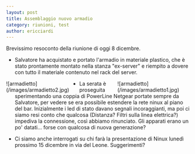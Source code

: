 ```yaml
---
layout: post
title: Assemblaggio nuovo armadio
category: riunioni, test
author: ericciardi
---
```


Brevissimo resoconto della riunione di oggi 8 dicembre.

* Salvatore ha acquistato e portato l'armadio in materiale plastico, che è stato prontamente montato nella stanza "ex-server" e riempito a dovere con tutto il materiale contenuto nel rack del server.

<div style="float: right;width:200px" markdown="1">
![armadietto](/images/armadietto1.jpg)
</div>

<div style="float: left;width:200px" markdown="1">
![armadietto](/images/armadietto2.jpg)
</div>

* La serata è proseguita sperimentando una coppia di PowerLine Netgear portate sempre da Salvatore, per vedere se era possibile estendere la rete ninux al piano del bar. Inizialmente i led di stato davano segnali incoraggianti, ma poi ci siamo resi conto che qualcosa (Distanza? Filtri sulla linea elettrica?) impediva la connessione, così abbiamo rinunciato.
Gli apparati erano un po' datati... forse con qualcosa di nuova generazione?

* Ci siamo anche interrogati su chi farà la presentazione di Ninux lunedì prossimo 15 dicembre in via del Leone. Suggerimenti?

